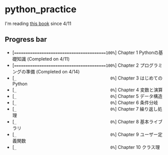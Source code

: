 # python_practice

I'm reading [this book](https://www.amazon.co.jp/dp/4774197637) since 4/11

## Progress bar


- [``========================================100%``] Chapter 1 Pythonの基礎知識 (Completed on 4/11)
- [``========================================100%``] Chapter 2 プログラミングの準備 (Completed on 4/14)
- [``_                                         0%``] Chapter 3 はじめてのPython
- [``_                                         0%``] Chapter 4 変数と演算
- [``_                                         0%``] Chapter 5 データ構造
- [``_                                         0%``] Chapter 6 条件分岐
- [``_                                         0%``] Chapter 7 繰り返し処理
- [``_                                         0%``] Chapter 8 基本ライブラリ
- [``_                                         0%``] Chapter 9 ユーザー定義関数
- [``_                                         0%``] Chapter 10 クラス理


